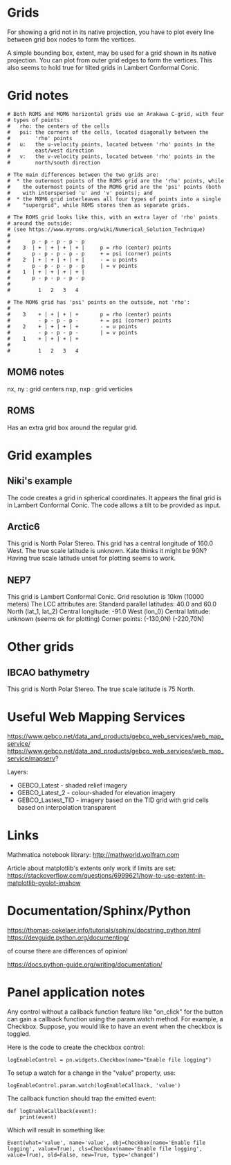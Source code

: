 # Grids

For showing a grid not in its native projection, you have to
plot every line between grid box nodes to form the vertices.

A simple bounding box, extent, may be used for a grid shown
in its native projection.  You can plot from outer grid edges
to form the vertices.  This also seems to hold true for tilted
grids in Lambert Conformal Conic.

# Grid notes

```
# Both ROMS and MOM6 horizontal grids use an Arakawa C-grid, with four
# types of points:
#   rho: the centers of the cells
#   psi: the corners of the cells, located diagonally between the
#        'rho' points
#   u:   the u-velocity points, located between 'rho' points in the
#        east/west direction
#   v:   the v-velocity points, located between 'rho' points in the
#        north/south direction

# The main differences between the two grids are:
#  * the outermost points of the ROMS grid are the 'rho' points, while
#    the outermost points of the MOM6 grid are the 'psi' points (both
#    with interspersed 'u' and 'v' points); and
#  * the MOM6 grid interleaves all four types of points into a single
#    "supergrid", while ROMS stores them as separate grids.

# The ROMS grid looks like this, with an extra layer of 'rho' points
# around the outside:
# (see https://www.myroms.org/wiki/Numerical_Solution_Technique)
#
#       p - p - p - p - p
#    3  | + | + | + | + |     p = rho (center) points
#       p - p - p - p - p     + = psi (corner) points
#    2  | + | + | + | + |     - = u points
#       p - p - p - p - p     | = v points
#    1  | + | + | + | + |
#       p - p - p - p - p
#
#         1   2   3   4

# The MOM6 grid has 'psi' points on the outside, not 'rho':
#
#    3    + | + | + | +       p = rho (center) points
#         - p - p - p -       + = psi (corner) points
#    2    + | + | + | +       - = u points
#         - p - p - p -       | = v points
#    1    + | + | + | +
#
#         1   2   3   4
```

## MOM6 notes

  nx, ny : grid centers
  nxp, nxp : grid verticies
    
## ROMS

  Has an extra grid box around the regular grid.

# Grid examples

## Niki's example

The code creates a grid in spherical coordinates.  It appears the final
grid is in Lambert Conformal Conic.  The code allows a tilt to be provided
as input.

## Arctic6

This grid is North Polar Stereo.
This grid has a central longitude of 160.0 West.
The true scale latitude is unknown.  Kate thinks it might be 90N?
Having true scale latitude unset for plotting seems to work.

## NEP7

This grid is Lambert Conformal Conic.
Grid resolution is 10km (10000 meters)
The LCC attributes are:
    Standard parallel latitudes: 40.0 and 60.0 North (lat_1, lat_2)
    Central longitude: -91.0 West (lon_0)
    Central latitude: unknown (seems ok for plotting)
    Corner points: (-130,0N) (-220,70N)

# Other grids

## IBCAO bathymetry

This grid is North Polar Stereo.
The true scale latitude is 75 North.

# Useful Web Mapping Services

https://www.gebco.net/data_and_products/gebco_web_services/web_map_service/
https://www.gebco.net/data_and_products/gebco_web_services/web_map_service/mapserv?

Layers:
 * GEBCO_Latest - shaded relief imagery
 * GEBCO_Latest_2 - colour-shaded for elevation imagery
 * GEBCO_Lastest_TID - imagery based on the TID grid with grid cells based on interpolation transparent

# Links

Mathmatica notebook library: 
  http://mathworld.wolfram.com

Article about matplotlib's extents only work if limits are set:
https://stackoverflow.com/questions/6999621/how-to-use-extent-in-matplotlib-pyplot-imshow

# Documentation/Sphinx/Python

https://thomas-cokelaer.info/tutorials/sphinx/docstring_python.html
https://devguide.python.org/documenting/

of course there are differences of opinion!

https://docs.python-guide.org/writing/documentation/

# Panel application notes

Any control without a callback function feature like "on\_click" for the button can gain
a callback function using the param.watch method.  For example, a Checkbox.  Suppose, you
would like to have an event when the checkbox is toggled.  

Here is the code to create the checkbox control:
```
logEnableControl = pn.widgets.Checkbox(name="Enable file logging")
```

To setup a watch for a change in the "value" property, use:
```
logEnableControl.param.watch(logEnableCallback, 'value')
```

The callback function should trap the emitted event:
```
def logEnableCallback(event):
    print(event)
```

Which will result in something like:
```text
Event(what='value', name='value', obj=Checkbox(name='Enable file logging', value=True), cls=Checkbox(name='Enable file logging', value=True), old=False, new=True, type='changed')
```
